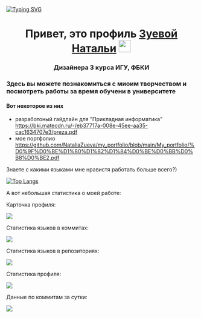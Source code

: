 
[![Typing SVG](https://readme-typing-svg.herokuapp.com?color=%2336BCF7&lines=Дизайнер+3+курса)](https://git.io/typing-svg)


<h1 align="center">Привет, это профиль <a href="https://t.me/Nata_zuv" target="_blank">Зуевой Натальи</a> 
<img src="https://github.com/blackcater/blackcater/raw/main/images/Hi.gif" height="32"/></h1>
<h3 align="center">Дизайнера 3 курса ИГУ, ФБКИ</h3>


### Здесь вы можете познакомиться с миоим творчеством и посмотреть работы за время обучени в университете 

#### Вот некоторое из них 
- разработоный гайдлайн для "Прикладная информатика" https://bki.matecdn.ru/-/eb37717a-008e-45ee-aa35-cac1634707e3/preza.pdf
- мое портфолио https://github.com/NataliaZueva/my_portfolio/blob/main/My_portfolio/%D0%9F%D0%BE%D1%80%D1%82%D1%84%D0%BE%D0%BB%D0%B8%D0%BE2.pdf

Знаете с какими языками мне нравистя работать больше всего?) 

[![Top Langs](https://github-readme-stats.vercel.app/api/top-langs/?username=anuraghazra&layout=compact)](https://github.com/anuraghazra/github-readme-stats)


А вот небольшая статистика о моей работе: 

Карточка профиля: 

![](https://github-profile-summary-cards.vercel.app/api/cards/profile-details?username=daniilshat&theme=solarized_dark)

Статистика языков в коммитах:

![](https://github-profile-summary-cards.vercel.app/api/cards/most-commit-language?username=daniilshat&theme=solarized_dark)

Статистика языков в репозиториях:

![](https://github-profile-summary-cards.vercel.app/api/cards/repos-per-language?username=daniilshat&theme=solarized_dark)

Статистика профиля:

![](https://github-profile-summary-cards.vercel.app/api/cards/stats?username=daniilshat&theme=solarized_dark)

Данные по коммитам за сутки:

![](https://github-profile-summary-cards.vercel.app/api/cards/productive-time?username=daniilshat&theme=solarized_dark)


<!--
**NataliaZueva/NataliaZueva** is a ✨ _special_ ✨ repository because its `README.md` (this file) appears on your GitHub profile.

Here are some ideas to get you started:

- 🔭 I’m currently working on ...
- 🌱 I’m currently learning ...
- 👯 I’m looking to collaborate on ...
- 🤔 I’m looking for help with ...
- 💬 Ask me about ...
- 📫 How to reach me: ...
- 😄 Pronouns: ...
- ⚡ Fun fact: ...
-->
